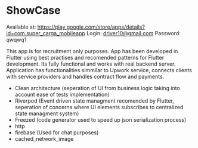 # ShowCase
Available at: https://play.google.com/store/apps/details?id=com.super_carga_mobileapp
Login: driver10@gmail.com 
Password: qwqwq1

This app is for recruitment only purposes. App has been developed in Flutter using best practises and recomended patterns for Flutter development. Its fully functional and works with real backend server. Application has functionalities simmilar to Upwork service, connects clients with service providers and handles contract flow and payments.

- Clean architecture (seperation of UI from business logic taking into account ease of tests implementation)
- Riverpod (Event driven state managment recomended by Flutter, seperation of concerns where UI elements subscribes to centralized state managment system)
- Freezed (code generator used to speed up json serialization process)
- http
- firebase (Used for chat purposes)
- cached_network_image
